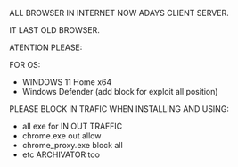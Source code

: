 ALL BROWSER IN INTERNET NOW ADAYS CLIENT SERVER.

IT LAST OLD BROWSER.

ATENTION PLEASE: 

FOR OS:
- WINDOWS 11 Home x64
- Windows Defender (add block for exploit all position)

PLEASE BLOCK IN TRAFIC WHEN INSTALLING AND USING:
- all exe for IN OUT TRAFFIC
- chrome.exe out allow
- chrome_proxy.exe block all
- etc
ARCHIVATOR too 
